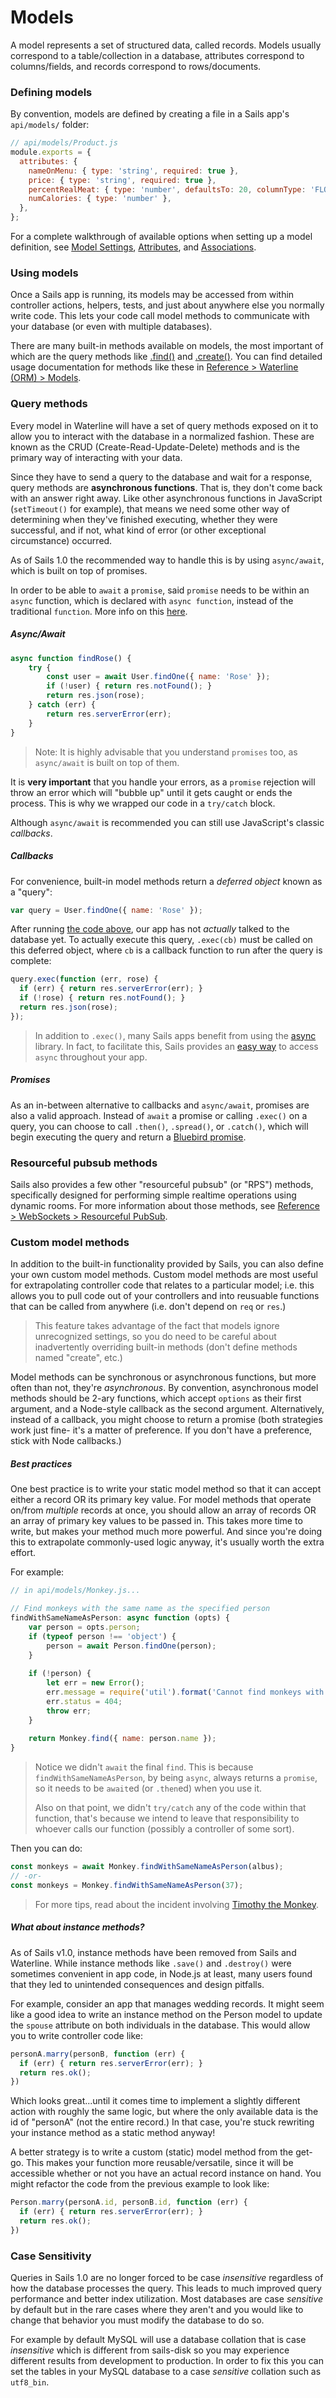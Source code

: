 # Models

A model represents a set of structured data, called records.  Models usually correspond to a table/collection in a database, attributes correspond to columns/fields, and records correspond to rows/documents.

### Defining models

By convention, models are defined by creating a file in a Sails app's `api/models/` folder:

```javascript
// api/models/Product.js
module.exports = {
  attributes: {
    nameOnMenu: { type: 'string', required: true },
    price: { type: 'string', required: true },
    percentRealMeat: { type: 'number', defaultsTo: 20, columnType: 'FLOAT' },
    numCalories: { type: 'number' },
  },
};
```

For a complete walkthrough of available options when setting up a model definition, see [Model Settings](http://sailsjs.com/documentation/concepts/models-and-orm/model-settings), [Attributes](http://sailsjs.com/documentation/concepts/models-and-orm/attributes), and [Associations](http://sailsjs.com/documentation/concepts/models-and-orm/associations).

<!--
commented-out content at: https://gist.github.com/rachaelshaw/1d7a989f6685f11134de3a5c47b2ebb8#1


commented-out content at: https://gist.github.com/rachaelshaw/1d7a989f6685f11134de3a5c47b2ebb8#2
-->



### Using models

Once a Sails app is running, its models may be accessed from within controller actions, helpers, tests, and just about anywhere else you normally write code.  This lets your code call model methods to communicate with your database (or even with multiple databases).

There are many built-in methods available on models, the most important of which are the query methods like [.find()](http://sailsjs.com/documentation/reference/waterline/models/find) and [.create()](http://sailsjs.com/documentation/reference/waterline/models/create).  You can find detailed usage documentation for methods like these in [Reference > Waterline (ORM) > Models](http://sailsjs.com/documentation/reference/waterline-orm/models).


### Query methods

Every model in Waterline will have a set of query methods exposed on it to allow you to interact with the database in a normalized fashion. These are known as the CRUD (Create-Read-Update-Delete) methods and is the primary way of interacting with your data.

Since they have to send a query to the database and wait for a response, query methods are **asynchronous functions**.  That is, they don't come back with an answer right away.  Like other asynchronous functions in JavaScript (`setTimeout()` for example), that means we need some other way of determining when they've finished executing, whether they were successful, and if not, what kind of error (or other exceptional circumstance) occurred.

As of Sails 1.0 the recommended way to handle this is by using `async/await`, which is built on top of promises.

In order to be able to `await` a `promise`, said `promise` needs to be within an `async` function, which is declared with `async function`, instead of the traditional `function`. More info on this [here](https://developer.mozilla.org/en-US/docs/Web/JavaScript/Reference/Operators/await).

##### Async/Await

```javascript
async function findRose() {
	try {
		const user = await User.findOne({ name: 'Rose' });
		if (!user) { return res.notFound(); }
		return res.json(rose);
	} catch (err) {
		return res.serverError(err);
	}
}
```
> Note: It is highly advisable that you understand `promises` too, as `async/await` is built on top of them. 
 
It is **very important** that you handle your errors, as a `promise` rejection will throw an error which will "bubble up" until it gets caught or ends the process. This is why we wrapped our code in a `try/catch` block.

Although `async/await` is recommended you can still use JavaScript's classic _callbacks_.

##### Callbacks

For convenience, built-in model methods return a _deferred object_ known as a "query":

```javascript
var query = User.findOne({ name: 'Rose' });
```

After running [the code above](https://gist.github.com/mikermcneil/c6a033d56497e9930a363a2949284fd3), our app has not _actually_ talked to the database yet.  To actually execute this query, `.exec(cb)` must be called on this deferred object, where `cb` is a callback function to run after the query is complete:

```javascript
query.exec(function (err, rose) {
  if (err) { return res.serverError(err); }
  if (!rose) { return res.notFound(); }
  return res.json(rose);
});
```

> In addition to `.exec()`, many Sails apps benefit from using the [async](https://www.npmjs.com/package/async) library.  In fact, to facilitate this, Sails provides an [easy way](http://sailsjs.com/documentation/reference/configuration/sails-config-globals) to access `async` throughout your app.


##### Promises

As an in-between alternative to callbacks and `async/await`, promises are also a valid approach.  Instead of `await` a promise or calling `.exec()` on a query, you can choose to call `.then()`, `.spread()`, or `.catch()`, which will begin executing the query and return a [Bluebird promise](https://github.com/petkaantonov/bluebird).

### Resourceful pubsub methods

Sails also provides a few other "resourceful pubsub" (or "RPS") methods, specifically designed for performing simple realtime operations using dynamic rooms.  For more information about those methods, see [Reference > WebSockets > Resourceful PubSub](http://sailsjs.com/documentation/reference/web-sockets/resourceful-pub-sub).


### Custom model methods

In addition to the built-in functionality provided by Sails, you can also define your own custom model methods.  Custom model methods are most useful for extrapolating controller code that relates to a particular model; i.e. this allows you to pull code out of your controllers and into reusuable functions that can be called from anywhere (i.e. don't depend on `req` or `res`.)

> This feature takes advantage of the fact that models ignore unrecognized settings, so you do need to be careful about inadvertently overriding built-in methods (don't define methods named "create", etc.)

Model methods can be synchronous or asynchronous functions, but more often than not, they're _asynchronous_.  By convention, asynchronous model methods should be 2-ary functions, which accept `options` as their first argument, and a Node-style callback as the second argument.  Alternatively, instead of a callback, you might choose to return a promise (both strategies work just fine- it's a matter of preference.  If you don't have a preference, stick with Node callbacks.)

##### Best practices

One best practice is to write your static model method so that it can accept either a record OR its primary key value.  For model methods that operate on/from _multiple_ records at once, you should allow an array of records OR an array of primary key values to be passed in.  This takes more time to write, but makes your method much more powerful.  And since you're doing this to extrapolate commonly-used logic anyway, it's usually worth the extra effort.

For example:

```js
// in api/models/Monkey.js...

// Find monkeys with the same name as the specified person
findWithSameNameAsPerson: async function (opts) {
	var person = opts.person;
	if (typeof person !== 'object') {
		person = await Person.findOne(person);
	}
	
	if (!person) {
		let err = new Error();
		err.message = require('util').format('Cannot find monkeys with the same name as the person w/ id=%s because that person does not exist.', person);
		err.status = 404;
		throw err;
	}
	
	return Monkey.find({ name: person.name });
}
```
> Notice we didn't `await` the final `find`. This is because `findWithSameNameAsPerson`, by being `async`, always returns a `promise`, so it needs to be `await`ed (or `.then`ed) when you use it.
> 
> Also on that point, we didn't `try/catch` any of the code within that function, that's because we intend to leave that responsibility to whoever calls our function (possibly a controller of some sort).

Then you can do:

```js
const monkeys = await Monkey.findWithSameNameAsPerson(albus);
// -or-
const monkeys = Monkey.findWithSameNameAsPerson(37);
```

> For more tips, read about the incident involving [Timothy the Monkey]().

##### What about instance methods?

As of Sails v1.0, instance methods have been removed from Sails and Waterline.  While instance methods like `.save()` and `.destroy()` were sometimes convenient in app code, in Node.js at least, many users found that they led to unintended consequences and design pitfalls.

For example, consider an app that manages wedding records.  It might seem like a good idea to write an instance method on the Person model to update the `spouse` attribute on both individuals in the database.  This would allow you to write controller code like:

```js
personA.marry(personB, function (err) {
  if (err) { return res.serverError(err); }
  return res.ok();
})
```

Which looks great...until it comes time to implement a slightly different action with roughly the same logic, but where the only available data is the id of "personA" (not the entire record.)  In that case, you're stuck rewriting your instance method as a static method anyway!

A better strategy is to write a custom (static) model method from the get-go.  This makes your function more reusable/versatile, since it will be accessible whether or not you have an actual record instance on hand.  You might refactor the code from the previous example to look like:

```js
Person.marry(personA.id, personB.id, function (err) {
  if (err) { return res.serverError(err); }
  return res.ok();
})
```

### Case Sensitivity

Queries in Sails 1.0 are no longer forced to be case *insensitive* regardless of how the database processes the query. This leads to much improved query performance and better index utilization. Most databases are case *sensitive* by default but in the rare cases where they aren't and you would like to change that behavior you must modify the database to do so.

For example by default MySQL will use a database collation that is case *insensitive* which is different from sails-disk so you may experience different results from development to production. In order to fix this you can set the tables in your MySQL database to a case *sensitive* collation such as `utf8_bin`.


<!--
commented-out content at: https://gist.github.com/rachaelshaw/1d7a989f6685f11134de3a5c47b2ebb8#3


commented-out content at: https://gist.github.com/rachaelshaw/1d7a989f6685f11134de3a5c47b2ebb8#4

commented-out content at: https://gist.github.com/rachaelshaw/1d7a989f6685f11134de3a5c47b2ebb8#5

commented-out content at: https://gist.github.com/rachaelshaw/1d7a989f6685f11134de3a5c47b2ebb8#6
-->

<docmeta name="displayName" value="Models">
